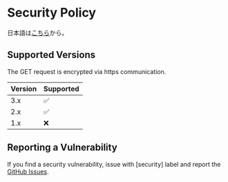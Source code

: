 # Security Policy

日本語は[こちら](https://github.com/P2P-Develop/TopDomainChecker/blob/develop/docs/SECURITY-ja.md)から。

## Supported Versions

The GET request is encrypted via https communication.

| Version | Supported          |
| ------- | ------------------ |
| 3.x     | :white_check_mark: |
| 2.x     | :white_check_mark: |
| 1.x     | :x:                |

## Reporting a Vulnerability

If you find a security vulnerability, issue with \[security\] label and report the [GitHub Issues](https://github.com/P2P-Develop/TopDomainChecker/issues).
